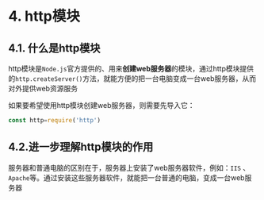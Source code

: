 # 4. http模块
## 4.1. 什么是http模块
http模块是`Node.js`官方提供的、用来**创建web服务器**的模块，通过http模块提供的`http.createServer()`方法，就能方便的把一台电脑变成一台web服务器，从而对外提供web资源服务

如果要希望使用http模块创建web服务器，则需要先导入它：
```js
const http=require('http')
```
## 4.2.进一步理解http模块的作用
服务器和普通电脑的区别在于，服务器上安装了web服务器软件，例如：`IIS` 、`Apache`等。通过安装这些服务器软件，就能把一台普通的电脑，变成一台web服务器